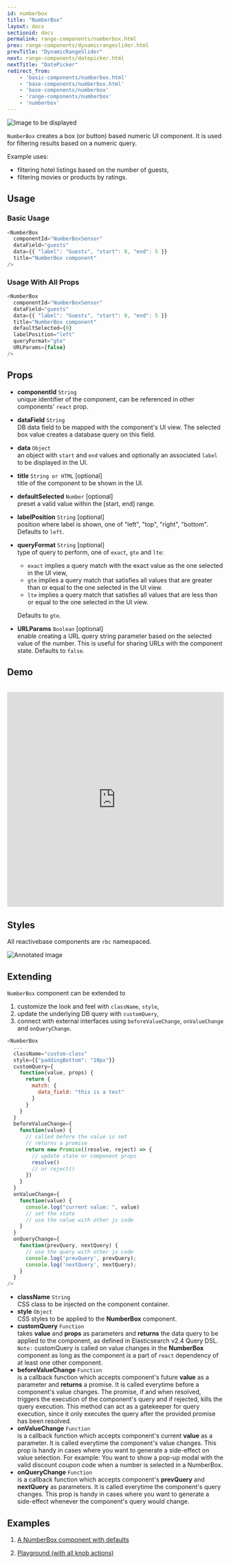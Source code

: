 ```yaml
---
id: numberbox
title: "NumberBox"
layout: docs
sectionid: docs
permalink: range-components/numberbox.html
prev: range-components/dynamicrangeslider.html
prevTitle: "DynamicRangeSlider"
next: range-components/datepicker.html
nextTitle: "DatePicker"
redirect_from:
    - 'basic-components/numberbox.html'
    - 'base-components/numberbox.html'
    - 'base-components/numberbox'
    - 'range-components/numberbox'
    - 'numberbox'
---
```


![Image to be displayed](https://i.imgur.com/0Xfg8pM.png)

`NumberBox` creates a box (or button) based numeric UI component. It is used for filtering results based on a numeric query.

Example uses:
* filtering hotel listings based on the number of guests,
* filtering movies or products by ratings.

## Usage

### Basic Usage

```js
<NumberBox
  componentId="NumberBoxSensor"
  dataField="guests"
  data={{ "label": "Guests", "start": 0, "end": 5 }}
  title="NumberBox component"
/>
```

### Usage With All Props

```js
<NumberBox
  componentId="NumberBoxSensor"
  dataField="guests"
  data={{ "label": "Guests", "start": 0, "end": 5 }}
  title="NumberBox component"
  defaultSelected={0}
  labelPosition="left"
  queryFormat="gte"
  URLParams={false}
/>
```

## Props

- **componentId** `String`  
    unique identifier of the component, can be referenced in other components' `react` prop.
- **dataField** `String`  
    DB data field to be mapped with the component's UI view. The selected box value creates a database query on this field.
- **data** `Object`  
    an object with `start` and `end` values and optionally an associated `label` to be displayed in the UI.
- **title** `String or HTML` [optional]  
    title of the component to be shown in the UI.
- **defaultSelected** `Number` [optional]  
    preset a valid value within the [start, end] range.
- **labelPosition** `String` [optional]  
    position where label is shown, one of "left", "top", "right", "bottom". Defaults to `left`.
- **queryFormat** `String` [optional]  
    type of query to perform, one of `exact`, `gte` and `lte`:
    * `exact` implies a query match with the exact value as the one selected in the UI view,
    * `gte` implies a query match that satisfies all values that are greater than or equal to the one selected in the UI view.
    * `lte` implies a query match that satisfies all values that are less than or equal to the one selected in the UI view.  

    Defaults to `gte`.
- **URLParams** `Boolean` [optional]  
    enable creating a URL query string parameter based on the selected value of the number. This is useful for sharing URLs with the component state. Defaults to `false`.

## Demo

<br />

<iframe src="https://codesandbox.io/embed/github/appbaseio/reactivesearch/tree/dev/packages/web/examples/NumberBox" style="width:100%; height:500px; border:0; border-radius: 4px; overflow:hidden;" sandbox="allow-modals allow-forms allow-popups allow-scripts allow-same-origin"></iframe>

## Styles

All reactivebase components are `rbc` namespaced.

![Annotated image](https://i.imgur.com/DV7hKyN.png)


## Extending

`NumberBox` component can be extended to
1. customize the look and feel with `className`, `style`,
2. update the underlying DB query with `customQuery`,
3. connect with external interfaces using `beforeValueChange`, `onValueChange` and `onQueryChange`.

```js
<NumberBox
  ...
  className="custom-class"
  style={{"paddingBottom": "10px"}}
  customQuery={
    function(value, props) {
      return {
        match: {
          data_field: "this is a test"
        }
      }
    }
  }
  beforeValueChange={
    function(value) {
      // called before the value is set
      // returns a promise
      return new Promise((resolve, reject) => {
        // update state or component props
        resolve()
        // or reject()
      })
    }
  }
  onValueChange={
    function(value) {
      console.log("current value: ", value)
      // set the state
      // use the value with other js code
    }
  }
  onQueryChange={
    function(prevQuery, nextQuery) {
      // use the query with other js code
      console.log('prevQuery', prevQuery);
      console.log('nextQuery', nextQuery);
    }
  }
/>
```

- **className** `String`  
    CSS class to be injected on the component container.
- **style** `Object`  
    CSS styles to be applied to the **NumberBox** component.
- **customQuery** `Function`  
    takes **value** and **props** as parameters and **returns** the data query to be applied to the component, as defined in Elasticsearch v2.4 Query DSL.
    `Note:` customQuery is called on value changes in the **NumberBox** component as long as the component is a part of `react` dependency of at least one other component.
- **beforeValueChange** `Function`  
    is a callback function which accepts component's future **value** as a parameter and **returns** a promise. It is called everytime before a component's value changes. The promise, if and when resolved, triggers the execution of the component's query and if rejected, kills the query execution. This method can act as a gatekeeper for query execution, since it only executes the query after the provided promise has been resolved.
- **onValueChange** `Function`  
    is a callback function which accepts component's current **value** as a parameter. It is called everytime the component's value changes. This prop is handy in cases where you want to generate a side-effect on value selection. For example: You want to show a pop-up modal with the valid discount coupon code when a number is selected in a NumberBox.
- **onQueryChange** `Function`  
    is a callback function which accepts component's **prevQuery** and **nextQuery** as parameters. It is called everytime the component's query changes. This prop is handy in cases where you want to generate a side-effect whenever the component's query would change.


## Examples

1. [A NumberBox component with defaults](https://opensource.appbase.io/playground/?knob-title=Number%20of%20Guests&knob-defaultSelected=2&selectedKind=search%2FNumberBox&selectedStory=With%20defaultSelected&full=0&down=1&left=1&panelRight=0&downPanel=storybooks%2Fstorybook-addon-knobs)

2. [Playground (with all knob actions)](https://opensource.appbase.io/playground/?knob-title=Number%20of%20Guests&knob-defaultSelected=3&knob-data=%7B"start"%3A1%2C"end"%3A16%2C"label"%3A"Guests"%7D&knob-labelPosition=right&knob-queryFormat=exact&selectedKind=search%2FNumberBox&selectedStory=Playground&full=0&down=1&left=1&panelRight=0&downPanel=storybooks%2Fstorybook-addon-knobs)
